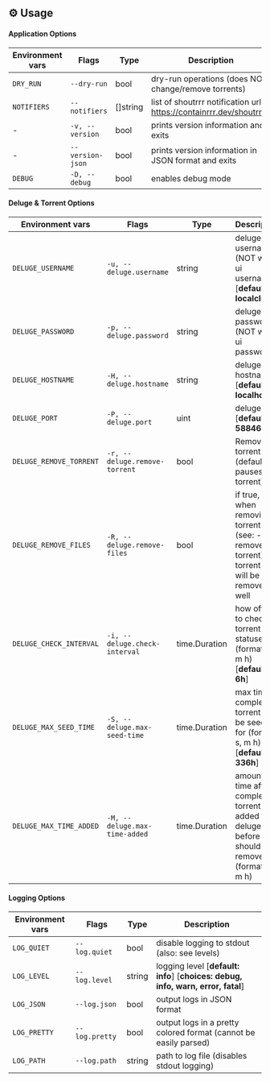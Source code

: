 ## :gear: Usage

#### Application Options
| Environment vars | Flags | Type | Description |
| --- | --- | --- | --- |
| `DRY_RUN` | `--dry-run` | bool | dry-run operations (does NOT change/remove torrents) |
| `NOTIFIERS` | `--notifiers` | []string | list of shoutrrr notification urls: https://containrrr.dev/shoutrrr/) |
| - | `-v, --version` | bool | prints version information and exits |
| - | `--version-json` | bool | prints version information in JSON format and exits |
| `DEBUG` | `-D, --debug` | bool | enables debug mode |

#### Deluge & Torrent Options
| Environment vars | Flags | Type | Description |
| --- | --- | --- | --- |
| `DELUGE_USERNAME` | `-u, --deluge.username` | string | deluge username (NOT web-ui username) [**default: localclient**] |
| `DELUGE_PASSWORD` | `-p, --deluge.password` | string | deluge password (NOT web-ui password) |
| `DELUGE_HOSTNAME` | `-H, --deluge.hostname` | string | deluge hostname [**default: localhost**] |
| `DELUGE_PORT` | `-P, --deluge.port` | uint | deluge port [**default: 58846**] |
| `DELUGE_REMOVE_TORRENT` | `-r, --deluge.remove-torrent` | bool | Remove torrent (default pauses torrent) |
| `DELUGE_REMOVE_FILES` | `-R, --deluge.remove-files` | bool | if true, when removing a torrent (see: --remove-torrent), the torrent files will be removed as well |
| `DELUGE_CHECK_INTERVAL` | `-i, --deluge.check-interval` | time.Duration | how often to check torrent statuses (format: s, m h) [**default: 6h**] |
| `DELUGE_MAX_SEED_TIME` | `-S, --deluge.max-seed-time` | time.Duration | max time a completed torrent can be seeded for (format: s, m h) [**default: 336h**] |
| `DELUGE_MAX_TIME_ADDED` | `-M, --deluge.max-time-added` | time.Duration | amount of time after a completed torrent was added to deluge, before it should be removed (format: s, m h) |

#### Logging Options
| Environment vars | Flags | Type | Description |
| --- | --- | --- | --- |
| `LOG_QUIET` | `--log.quiet` | bool | disable logging to stdout (also: see levels) |
| `LOG_LEVEL` | `--log.level` | string | logging level [**default: info**] [**choices: debug, info, warn, error, fatal**] |
| `LOG_JSON` | `--log.json` | bool | output logs in JSON format |
| `LOG_PRETTY` | `--log.pretty` | bool | output logs in a pretty colored format (cannot be easily parsed) |
| `LOG_PATH` | `--log.path` | string | path to log file (disables stdout logging) |
